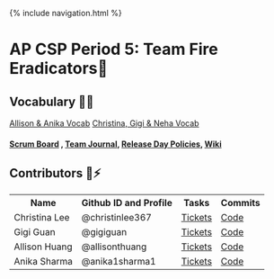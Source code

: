 {% include navigation.html %}


# AP CSP Period 5: Team Fire Eradicators🧯

## Vocabulary 👩‍💻
[Allison & Anika Vocab](https://github.com/christinlee367/n225_FireEradicatorsTheSequel/wiki/Allison-and-Anika's-vocab-plan)
[Christina, Gigi & Neha Vocab](https://github.com/christinlee367/n225_FireEradicatorsTheSequel/wiki/Christina,-Gigi,-Neha-Vocab)

#### [Scrum Board](https://github.com/christinlee367/n225_fire_eradicators/projects/1) , [Team Journal](https://docs.google.com/presentation/d/1DApdo31H95xfT2xFg8UQQlewpzwJxkxVgRRZPVxQS9U/edit?usp=sharing), [Release Day Policies](https://github.com/anika1sharma1/n225_FireEradicatorsTheSequel/wiki#deployment-hardware-and-frequency), [Wiki](https://github.com/anika1sharma1/n225_FireEradicatorsTheSequel/wiki)

## Contributors 👋⚡️

<table>
<tr>
<th>Name</th>
<th>Github ID and Profile</th>
<th>Tasks</th>
<th>Commits</th>
</tr>
<tr>
<td>Christina Lee</td>
<td>
@christinlee367
</td>
<td><a href="https://github.com/anika1sharma1/n225_FireEradicatorsTheSequel/issues/assigned/christinlee367">Tickets</a><br></td>
<td><a href="https://github.com/anika1sharma1/n225_FireEradicatorsTheSequel/commits?author=christinlee367">Code</a></td>

</tr>
<tr>
<td>Gigi Guan</td>
<td>
@gigiguan
</td>
<td><a href="https://github.com/anika1sharma1/n225_FireEradicatorsTheSequel/issues/assigned/gigiguan">Tickets</a><br></td>
<td><a href="https://github.com/anika1sharma1/n225_FireEradicatorsTheSequel/commits?author=gigiguan">Code</a></td>
  
</tr>
<tr>
<td>Allison Huang</td>
<td>
@allisonthuang
</td>
<td><a href="https://github.com/anika1sharma1/n225_FireEradicatorsTheSequel/issues/assigned/allisonthuang">Tickets</a><br></td>
<td><a href="https://github.com/anika1sharma1/n225_FireEradicatorsTheSequel/commits?author=allisonthuang">Code</a></td>
  
</tr>
<tr>
<td>Anika Sharma</td>
<td>
@anika1sharma1
</td>
<td><a href="https://github.com/anika1sharma1/n225_FireEradicatorsTheSequel/issues/assigned/anika1sharma1">Tickets</a><br></td>
<td><a href="https://github.com/anika1sharma1/n225_FireEradicatorsTheSequel/commits?author=anika1sharma1">Code</a></td>
  







